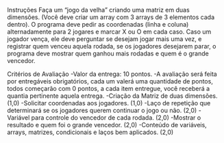 Instruções
Faça um “jogo da velha” criando uma matriz em duas dimensões. (Você deve criar um array com 3 arrays de 3 elementos cada dentro). O programa deve pedir as coordenadas (linha e coluna) alternadamente para 2 jogares e marcar X ou O em cada caso. Caso um jogador vença, ele deve perguntar se desejam jogar mais uma vez, e registrar quem venceu aquela rodada, se os jogadores desejarem parar, o programa deve mostrar quem ganhou mais rodadas e quem é o grande vencedor.

Critérios de Avaliação
-Valor da entrega: 10 pontos.
-A avaliação será feita por entregáveis obrigatórios, cada um valerá uma quantidade de pontos, todos começarão com 0 pontos, a cada item entregue, você receberá a quantia pertinente aquela entrega.
-Criação da Matriz de duas dimensões. (1,0)
-Solicitar coordenadas aos jogadores. (1,0)
-Laço de repetição que determinará se os jogadores querem continuar o jogo ou não. (2,0)
-Variável para controle do vencedor de cada rodada. (2,0)
-Mostrar o resultado e quem foi o grande vencedor. (2,0)
-Conteúdo de variáveis, arrays, matrizes, condicionais e laços bem aplicados. (2,0)